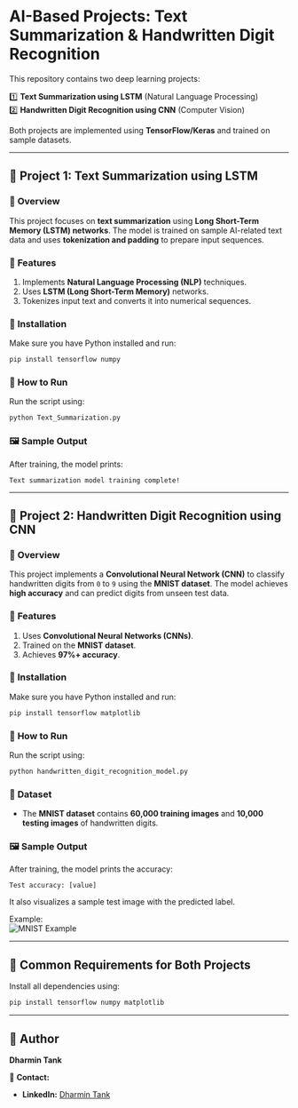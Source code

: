 # AI-Based Projects: Text Summarization & Handwritten Digit Recognition 

This repository contains two deep learning projects:  

1️⃣ **Text Summarization using LSTM** (Natural Language Processing)  
2️⃣ **Handwritten Digit Recognition using CNN** (Computer Vision)  

Both projects are implemented using **TensorFlow/Keras** and trained on sample datasets.  

---

## 📌 Project 1: Text Summarization using LSTM  

### 📝 **Overview**  
This project focuses on **text summarization** using **Long Short-Term Memory (LSTM) networks**. The model is trained on sample AI-related text data and uses **tokenization and padding** to prepare input sequences.  

### 🚀 **Features**  
1. Implements **Natural Language Processing (NLP)** techniques.  
2. Uses **LSTM (Long Short-Term Memory)** networks.  
3. Tokenizes input text and converts it into numerical sequences.  

### 🔧 **Installation**  
Make sure you have Python installed and run:  
```sh
pip install tensorflow numpy
```

### 📛 **How to Run**  
Run the script using:  
```sh
python Text_Summarization.py
```

### 🖼️ **Sample Output**  
After training, the model prints:  
```
Text summarization model training complete!
```

---

## 📌 Project 2: Handwritten Digit Recognition using CNN  

### 📝 **Overview**  
This project implements a **Convolutional Neural Network (CNN)** to classify handwritten digits from `0` to `9` using the **MNIST dataset**. The model achieves **high accuracy** and can predict digits from unseen test data.  

### 🚀 **Features**  
1. Uses **Convolutional Neural Networks (CNNs)**.  
2. Trained on the **MNIST dataset**.  
3. Achieves **97%+ accuracy**.  

### 🔧 **Installation**  
Make sure you have Python installed and run:  
```sh
pip install tensorflow matplotlib
```

### 📛 **How to Run**  
Run the script using:  
```sh
python handwritten_digit_recognition_model.py
```

### 📛 **Dataset**  
- The **MNIST dataset** contains **60,000 training images** and **10,000 testing images** of handwritten digits.  

### 🖼️ **Sample Output**  
After training, the model prints the accuracy:  
```
Test accuracy: [value]
```
It also visualizes a sample test image with the predicted label.  

Example:  
![MNIST Example](https://upload.wikimedia.org/wikipedia/commons/2/27/MnistExamples.png)  

---

## 📛 **Common Requirements for Both Projects**  
Install all dependencies using:  
```sh
pip install tensorflow numpy matplotlib
```

---

## 👤 **Author**  
**Dharmin Tank**  

📧 **Contact:**  
- **LinkedIn:** [Dharmin Tank](https://www.linkedin.com/in/dharmin09/)  
